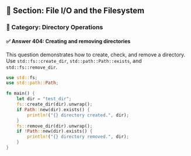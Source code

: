 ## 📘 Section: File I/O and the Filesystem  
### 🔹 Category: Directory Operations  
#### ✅ Answer 404: Creating and removing directories

This question demonstrates how to create, check, and remove a directory. Use `std::fs::create_dir`, `std::path::Path::exists`, and `std::fs::remove_dir`.

```rust
use std::fs;
use std::path::Path;

fn main() {
    let dir = "test_dir";
    fs::create_dir(dir).unwrap();
    if Path::new(dir).exists() {
        println!("{} directory created.", dir);
    }
    fs::remove_dir(dir).unwrap();
    if !Path::new(dir).exists() {
        println!("{} directory removed.", dir);
    }
}
```
